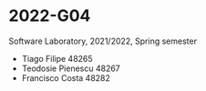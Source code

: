# 2022-G04
Software Laboratory, 2021/2022, Spring semester

- Tiago Filipe 48265
- Teodosie Pienescu 48267
- Francisco Costa 48282


